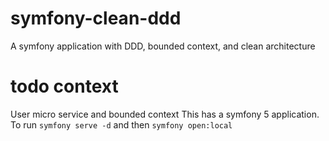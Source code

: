 # symfony-clean-ddd
A symfony application with DDD, bounded context,  and clean architecture

# todo context
User micro service and bounded context
This has a symfony 5 application. To run `symfony serve -d` and then `symfony open:local`
